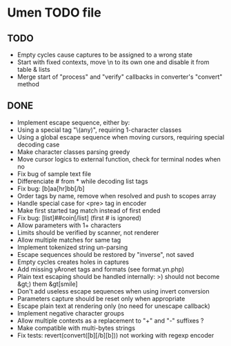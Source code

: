 Umen TODO file
==============

TODO
----

- Empty cycles cause captures to be assigned to a wrong state
- Start with fixed contexts, move \n to its own one and disable it from table &amp; lists
- Merge start of "process" and "verify" callbacks in converter's "convert" method

DONE
----

- Implement escape sequence, either by:
- Using a special tag "\\(any)", requiring 1-character classes
- Using a global escape sequence when moving cursors, requiring special decoding case
- Make character classes parsing greedy
- Move cursor logics to external function, check for terminal nodes when no
- Fix bug of sample text file
- Differenciate # from * while decoding list tags
- Fix bug: [b]aa[hr]bb[/b]
- Order tags by name, remove when resolved and push to scopes array
- Handle special case for &lt;pre&gt; tag in encoder
- Make first started tag match instead of first ended
- Fix bug: [list]##coin[/list] (first # is ignored)
- Allow parameters with 1+ characters
- Limits should be verified by scanner, not renderer
- Allow multiple matches for same tag
- Implement tokenized string un-parsing
- Escape sequences should be restored by "inverse", not saved
- Empty cycles creates holes in captures
- Add missing yAronet tags and formats (see format.yn.php)
- Plain text escaping should be handled internally: &gt;) should not become &amp;gt;) them &amp;gt[smile]
- Don't add useless escape sequences when using invert conversion
- Parameters capture should be reset only when appropriate
- Escape plain text at rendering only (no need for unescape callback)
- Implement negative character groups
- Allow multiple contexts as a replacement to "+" and "-" suffixes ?
- Make compatible with multi-bytes strings
- Fix tests: revert(convert([b][/b][b])) not working with regexp encoder

